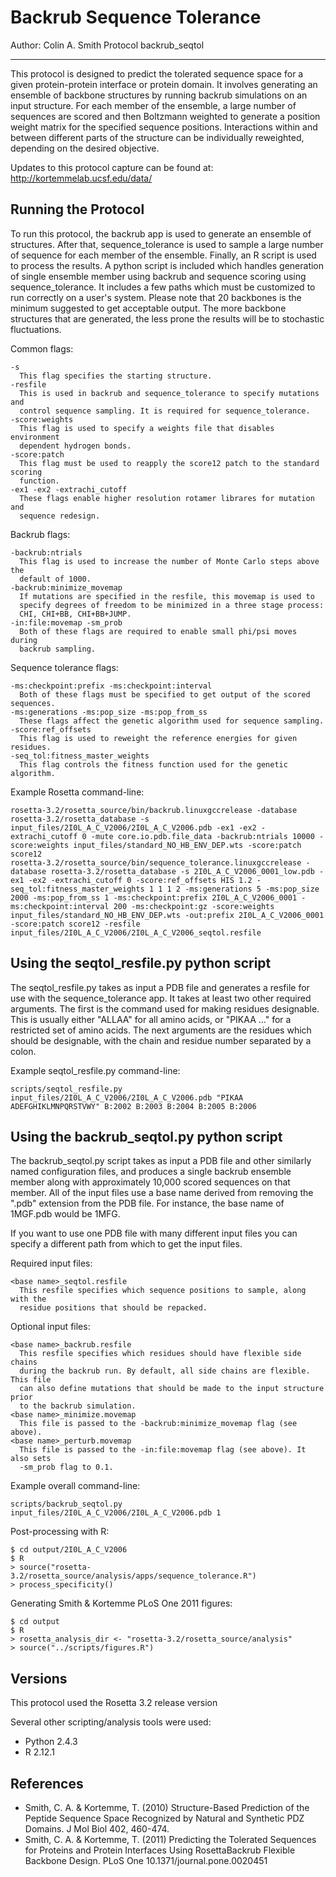 Backrub Sequence Tolerance
==========================

Author: Colin A. Smith
Protocol backrub_seqtol

---

This protocol is designed to predict the tolerated sequence space for a
given protein-protein interface or protein domain. It involves generating an
ensemble of backbone structures by running backrub simulations on an input
structure. For each member of the ensemble, a large number of sequences are 
scored and then Boltzmann weighted to generate a position weight matrix for
the specified sequence positions. Interactions within and between different
parts of the structure can be individually reweighted, depending on the
desired objective.

Updates to this protocol capture can be found at:  
http://kortemmelab.ucsf.edu/data/

Running the Protocol
--------------------
To run this protocol, the backrub app is used to generate an ensemble of
structures. After that, sequence_tolerance is used to sample a large number
of sequence for each member of the ensemble. Finally, an R script is used to
process the results. A python script is included which handles generation of
single ensemble member using backrub and sequence scoring using
sequence_tolerance. It includes a few paths which must be customized to run
correctly on a user's system. Please note that 20 backbones is the minimum
suggested to get acceptable output. The more backbone structures that are
generated, the less prone the results will be to stochastic fluctuations.

Common flags:

    -s
      This flag specifies the starting structure.
    -resfile
      This is used in backrub and sequence_tolerance to specify mutations and 
      control sequence sampling. It is required for sequence_tolerance.
    -score:weights
      This flag is used to specify a weights file that disables environment 
      dependent hydrogen bonds.
    -score:patch
      This flag must be used to reapply the score12 patch to the standard scoring
      function.
    -ex1 -ex2 -extrachi_cutoff
      These flags enable higher resolution rotamer librares for mutation and
      sequence redesign.

Backrub flags:

    -backrub:ntrials
      This flag is used to increase the number of Monte Carlo steps above the
      default of 1000.
    -backrub:minimize_movemap
      If mutations are specified in the resfile, this movemap is used to 
      specify degrees of freedom to be minimized in a three stage process:
      CHI, CHI+BB, CHI+BB+JUMP.
    -in:file:movemap -sm_prob
      Both of these flags are required to enable small phi/psi moves during
      backrub sampling.

Sequence tolerance flags:

    -ms:checkpoint:prefix -ms:checkpoint:interval
      Both of these flags must be specified to get output of the scored sequences.
    -ms:generations -ms:pop_size -ms:pop_from_ss
      These flags affect the genetic algorithm used for sequence sampling.
    -score:ref_offsets
      This flag is used to reweight the reference energies for given residues.
    -seq_tol:fitness_master_weights
      This flag controls the fitness function used for the genetic algorithm.

Example Rosetta command-line:

    rosetta-3.2/rosetta_source/bin/backrub.linuxgccrelease -database rosetta-3.2/rosetta_database -s input_files/2I0L_A_C_V2006/2I0L_A_C_V2006.pdb -ex1 -ex2 -extrachi_cutoff 0 -mute core.io.pdb.file_data -backrub:ntrials 10000 -score:weights input_files/standard_NO_HB_ENV_DEP.wts -score:patch score12
    rosetta-3.2/rosetta_source/bin/sequence_tolerance.linuxgccrelease -database rosetta-3.2/rosetta_database -s 2I0L_A_C_V2006_0001_low.pdb -ex1 -ex2 -extrachi_cutoff 0 -score:ref_offsets HIS 1.2 -seq_tol:fitness_master_weights 1 1 1 2 -ms:generations 5 -ms:pop_size 2000 -ms:pop_from_ss 1 -ms:checkpoint:prefix 2I0L_A_C_V2006_0001 -ms:checkpoint:interval 200 -ms:checkpoint:gz -score:weights input_files/standard_NO_HB_ENV_DEP.wts -out:prefix 2I0L_A_C_V2006_0001 -score:patch score12 -resfile input_files/2I0L_A_C_V2006/2I0L_A_C_V2006_seqtol.resfile

Using the seqtol_resfile.py python script
-----------------------------------------

The seqtol_resfile.py takes as input a PDB file and generates a resfile for
use with the sequence_tolerance app. It takes at least two other required
arguments. The first is the command used for making residues designable. This
is usually either "ALLAA" for all amino acids, or "PIKAA ..." for a 
restricted set of amino acids. The next arguments are the residues which 
should be designable, with the chain and residue number separated by a
colon.

Example seqtol_resfile.py command-line:

    scripts/seqtol_resfile.py input_files/2I0L_A_C_V2006/2I0L_A_C_V2006.pdb "PIKAA ADEFGHIKLMNPQRSTVWY" B:2002 B:2003 B:2004 B:2005 B:2006

Using the backrub_seqtol.py python script
-----------------------------------------

The backrub_seqtol.py script takes as input a PDB file and other similarly
named configuration files, and produces a single backrub ensemble member
along with approximately 10,000 scored sequences on that member. All of the
input files use a base name derived from removing the ".pdb" extension from
the PDB file. For instance, the base name of 1MGF.pdb would be 1MFG.

If you want to use one PDB file with many different input files you can 
specify a different path from which to get the input files.

Required input files:

    <base name>_seqtol.resfile
      This resfile specifies which sequence positions to sample, along with the
      residue positions that should be repacked.

Optional input files:

    <base name>_backrub.resfile
      This resfile specifies which residues should have flexible side chains
      during the backrub run. By default, all side chains are flexible. This file
      can also define mutations that should be made to the input structure prior
      to the backrub simulation.
    <base name>_minimize.movemap
      This file is passed to the -backrub:minimize_movemap flag (see above).
    <base name>_perturb.movemap
      This file is passed to the -in:file:movemap flag (see above). It also sets
      -sm_prob flag to 0.1.

Example overall command-line:

    scripts/backrub_seqtol.py input_files/2I0L_A_C_V2006/2I0L_A_C_V2006.pdb 1

Post-processing with R:

    $ cd output/2I0L_A_C_V2006
    $ R
    > source("rosetta-3.2/rosetta_source/analysis/apps/sequence_tolerance.R")
    > process_specificity()

Generating Smith & Kortemme PLoS One 2011 figures:

    $ cd output
    $ R
    > rosetta_analysis_dir <- "rosetta-3.2/rosetta_source/analysis"
    > source("../scripts/figures.R")

Versions
--------

This protocol used the Rosetta 3.2 release version

Several other scripting/analysis tools were used:

* Python 2.4.3
* R 2.12.1

References
----------

* Smith, C. A. & Kortemme, T. (2010) Structure-Based Prediction of the Peptide 
  Sequence Space Recognized by Natural and Synthetic PDZ Domains. J Mol Biol 
  402, 460-474.
* Smith, C. A. & Kortemme, T. (2011) Predicting the Tolerated Sequences for 
  Proteins and Protein Interfaces Using RosettaBackrub Flexible Backbone 
  Design. PLoS One 10.1371/journal.pone.0020451
